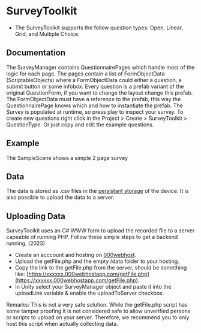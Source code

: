 # SurveyToolkit

- The SurveyToolkit supports the follow question types: Open, Linear, Grid, and Multiple Choice.

## Documentation
The SurveyManager contains QuestionnairePages which handle most of the logic for each page. The pages contain a list of FormObjectData (ScriptableObjects) where a FormObjectData could either a question, a submit button or some infobox. Every question is a prefab variant of the original QuestionForm, if you want to change the layout change this prefab. The FormObjectData must have a reference to the prefab, this way the QuestionnairePage knows which and how to instantiate the prefab. The Survey is populated at runtime, so press play to inspect your survey.
To create new questions right click in the Project > Create > SurveyToolkit > QuestionType. Or just copy and edit the example questions.

## Example
The SampleScene shows a simple 2 page survey

## Data
The data is stored as .csv files in the [persistant storage](https://docs.unity3d.com/ScriptReference/Application-persistentDataPath.html) of the device. It is also possible to upload the data to a server.

## Uploading Data
SurveyToolkit uses an C# WWW form to upload the recorded file to a server capeable of running PHP. Follow these simple steps to get a backend running. (2023)
- Create an acccount and hosting on [000webhost](http://000webhost.com/).
- Upload the getFile.php and the empty /data folder to your hosting.
- Copy the link to the getFile.php from the server, should be something like: [https://xxxxxx.000webhostapp.com/getFile.php](https://xxxxxx.000webhostapp.com/getFile.php).
- In Unity select your SurveyManager object and paste it into the uploadLink variable & enable the uploadToServer checkbox.

Remarks: This is not a very safe solution. While the getFile.php script has some tamper proofing it is not considered safe to allow unverified persons or scripts to upload on your server. Therefore, we recommend you to only host this script when actually collecting data.
